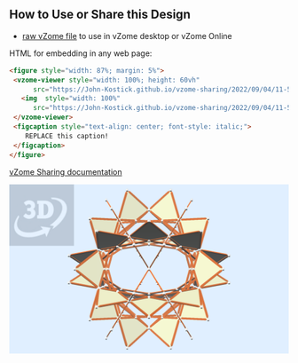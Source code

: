 
## How to Use or Share this Design

 - [raw vZome file](<https://raw.githubusercontent.com/John-Kostick/vzome-sharing/main/2022/09/04/11-58-20-6-plane-star-v.2/6-plane-star-v.2.vZome>) to use in vZome desktop or vZome Online
 
 HTML for embedding in any web page:
 ```html
<figure style="width: 87%; margin: 5%">
  <vzome-viewer style="width: 100%; height: 60vh"
       src="https://John-Kostick.github.io/vzome-sharing/2022/09/04/11-58-20-6-plane-star-v.2/6-plane-star-v.2.vZome" >
    <img  style="width: 100%"
       src="https://John-Kostick.github.io/vzome-sharing/2022/09/04/11-58-20-6-plane-star-v.2/6-plane-star-v.2.png" >
  </vzome-viewer>
  <figcaption style="text-align: center; font-style: italic;">
     REPLACE this caption!
  </figcaption>
</figure>
 ```

[vZome Sharing documentation](https://vzome.github.io/vzome/sharing.html#how-it-works)

![Image](<6-plane-star-v.2.png>)

